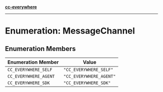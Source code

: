 [**cc-everywhere**](../../../../../index.md)

***

# Enumeration: MessageChannel

## Enumeration Members

| Enumeration Member | Value |
| ------ | ------ |
| `CC_EVERYWHERE_SELF` | `"CC_EVERYWHERE_SELF"` |
| `CC_EVERYWHERE_AGENT` | `"CC_EVERYWHERE_AGENT"` |
| `CC_EVERYWHERE_SDK` | `"CC_EVERYWHERE_SDK"` |
